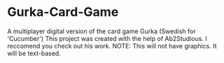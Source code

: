 # Gurka-Card-Game
A multiplayer digital version of the card game Gurka (Swedish for 'Cucumber')
This project was created with the help of Ab2Studious. I reccomend you check out his work.
NOTE: This will not have graphics. It will be text-based.

